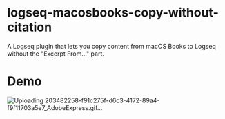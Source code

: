 # logseq-macosbooks-copy-without-citation
A Logseq plugin that lets you copy content from macOS Books to Logseq without the "Excerpt From..." part.

# Demo

![Uploading 203482258-f91c275f-d6c3-4172-89a4-f9f11703a5e7_AdobeExpress.gif…]()
